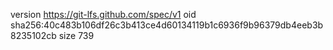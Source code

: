 version https://git-lfs.github.com/spec/v1
oid sha256:40c483b106df26c3b413ce4d60134119b1c6936f9b96379db4eeb3b8235102cb
size 739

